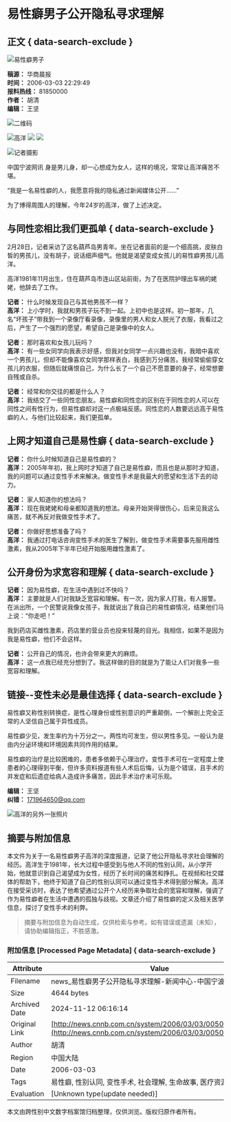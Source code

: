 # 易性癖男子公开隐私寻求理解

## 正文 { data-search-exclude }


![易性癖男子](http://news.cnnb.com.cn/packages/2015/images/1_2.jpg)

**稿源：** 华商晨报  
**时间：** 2006-03-03 22:29:49  
**报料热线：** 81850000  
**作者：** 胡清  
**编辑：** 王坚  

![二维码](http://news.cnnb.com.cn/packages/2015/images/erweima.png)

![高洋](http://news.cnnb.com.cn/packages/2015/images/1_14.jpg) ![](http://news.cnnb.com.cn/packages/2015/images/1_15.jpg) ![](http://news.cnnb.com.cn/packages/2015/images/1_16.png)

![记者摄影](http://www.cnnb.com.cn/pic/0/00/07/72/77228_200047.gif)

中国宁波网讯 身是男儿身，却一心想成为女人，这样的境况，常常让高洋痛苦不堪。

“我是一名易性癖的人，我愿意将我的隐私通过新闻媒体公开……”

为了博得周围人的理解，今年24岁的高洋，做了上述决定。

## 与同性恋相比我们更孤单 { data-search-exclude }

2月28日，记者采访了这名葫芦岛男青年。坐在记者面前的是一个细高挑，皮肤白皙的男孩儿，没有胡子，说话细声细气。他就是渴望变成女孩儿的易性癖男孩儿高洋。

高洋1981年11月出生，住在葫芦岛市连山区站前街，为了在医院护理出车祸的姥姥，他辞去了工作。

**记者：** 什么时候发现自己与其他男孩不一样？  
**高洋：** 上小学时，我就和男孩子玩不到一起。上初中也是这样。初一那年，几名“坏孩子”带我到一个录像厅看录像，录像里的男人和女人脱光了衣服，我看过之后，产生了一个强烈的愿望，希望自己是录像中的女人。

**记者：** 那时喜欢和女孩儿玩吗？  
**高洋：** 有一些女同学向我表示好感，但我对女同学一点兴趣也没有，我暗中喜欢一个男孩儿，但却不能像喜欢女同学那样表白，我感到万分痛苦。我经常偷偷穿女孩儿的衣服，但随后就痛恨自己，为什么长了一个自己不愿意要的身子，经常想要自残或自杀。

**记者：** 经常和你交往的都是什么人？  
**高洋：** 我结交了一些同性恋朋友。易性癖和同性恋的区别在于同性恋的人可以在同性之间有性行为，但易性癖却对这一点极端反感。同性恋的人数要远远高于易性癖的人，与他们比较起来，我们更孤单。

## 上网才知道自己是易性癖 { data-search-exclude }

**记者：** 你什么时候知道自己是易性癖的？  
**高洋：** 2005年年初，我上网时才知道了自己是易性癖，而且也是从那时才知道，我的问题可以通过变性手术来解决。做变性手术是我最大的愿望和生活下去的动力。

**记者：** 家人知道你的想法吗？  
**高洋：** 现在我姥姥和母亲都知道我的想法。母亲开始哭得很伤心，后来见我这么痛苦，就不再反对我做变性手术了。

**记者：** 你做好思想准备了吗？  
**高洋：** 我通过打电话咨询变性手术的医生了解到，做变性手术需要事先服用雌性激素，我从2005年下半年已经开始服用雌性激素了。

## 公开身份为求宽容和理解 { data-search-exclude }

**记者：** 因为易性癖，在生活中遇到过不快吗？  
**高洋：** 主要就是人们对我缺乏宽容和理解。有一次，因为家人打我，有人报警。在派出所，一个民警说我像女孩子，我就说出了我自己的易性癖情况，结果他们马上说：“你走吧！”

我到药店买雌性激素，药店里的营业员也投来轻蔑的目光。我相信，如果不是因为我是易性癖，他们不会这样。

**记者：** 公开自己的情况，也许会带来更大的麻烦。  
**高洋：** 这一点我已经充分想到了。我这样做的目的就是为了能让人们对我多一些宽容和理解。

## 链接--变性未必是最佳选择 { data-search-exclude }

易性癖又称性别转换症，是性心理身份或性别意识的严重颠倒，一个解剖上完全正常的人坚信自己属于异性成员。

易性癖少见，发生率约为十万分之一。两性均可发生，但以男性多见。一般认为是由内分泌环境和环境因素共同作用的结果。

易性癖的治疗是比较困难的，患者多依赖于心理治疗。变性手术可在一定程度上使患者的心理得到平衡，但许多资料报道有些人术后后悔，认为是个错误，且手术的并发症和后遗症给病人造成许多痛苦，因此手术治疗未可乐观。

**编辑：** 王坚  
**纠错：** [171964650@qq.com](mailto:171964650@qq.com)

![高洋的另外一张照片](http://www.cnnb.com.cn/pic/0/04/21/41/4214177_806742.jpg)
<!-- tcd_original_link http://news.cnnb.com.cn/system/2006/03/03/005084041.shtml -->
## 摘要与附加信息

<!-- tcd_abstract -->
本文件为关于一名易性癖男子高洋的深度报道，记录了他公开隐私寻求社会理解的经历。高洋生于1981年，长大过程中感受到与他人不同的性别认同，从小学开始，他就意识到自己渴望成为女性，经历了长时间的痛苦和挣扎。在视频和社交媒体的帮助下，他终于知道了自己的性别认同可以通过变性手术得到部分解决。高洋在接受采访时，表达了他希望通过公开个人经历来争取社会的宽容和理解，强调了作为易性癖者在生活中遭遇的孤独与歧视。文章还介绍了易性癖的定义及相关医学信息，探讨了变性手术的利弊。
<!-- tcd_abstract_end -->

> 摘要与附加信息为自动生成，仅供检索与参考。如有错误或遗漏（未知），请协助编辑指正，不胜感激。

### 附加信息 [Processed Page Metadata] { data-search-exclude }

| Attribute       | Value                                  |
|-----------------|----------------------------------------|
| Filename        | news_易性癖男子公开隐私寻求理解-新闻中心-中国宁波网.md                             |
| Size            | 4644 bytes                           |
| Archived Date   | 2024-11-12 06:16:14                             |
| Original Link   | [http://news.cnnb.com.cn/system/2006/03/03/005084041.shtml](http://news.cnnb.com.cn/system/2006/03/03/005084041.shtml)                       |
| Author          | 胡清                               |
| Region          | 中国大陆                               |
| Date            | 2006-03-03                                 |
| Tags            | 易性癖, 性别认同, 变性手术, 社会理解, 生命故事, 医疗资源                                 |
| Evaluation            | [Unknown type(update needed)]                                 |
<!-- tcd_table_end -->

本文由跨性别中文数字档案馆归档整理，仅供浏览。版权归原作者所有。
